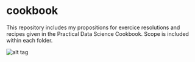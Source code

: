 # cookbook

This repository includes my propositions for exercice resolutions and recipes given in the Practical Data Science Cookbook. Scope is included within each folder.

![alt tag](https://raw.github.com/Nathx/cookbook/blob/master/Cookbook-R/chap_05/choropleth_6.png)
